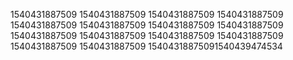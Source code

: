 1540431887509
1540431887509
1540431887509
1540431887509
1540431887509
1540431887509
1540431887509
1540431887509
1540431887509
1540431887509
1540431887509
1540431887509
1540431887509
1540431887509
15404318875091540439474534